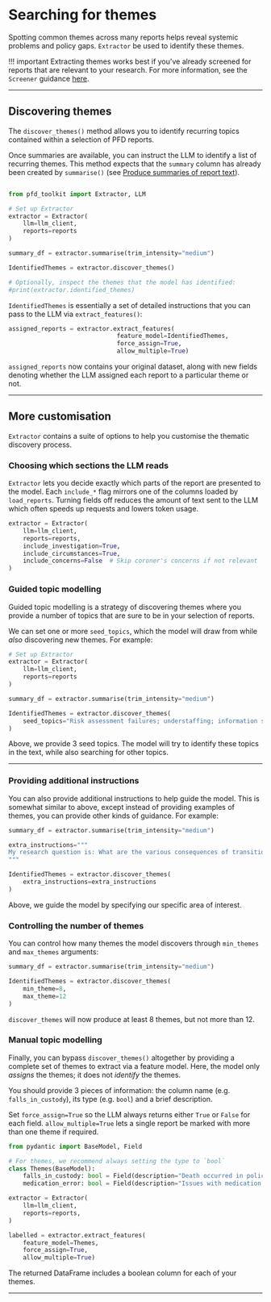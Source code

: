 # Searching for themes

Spotting common themes across many reports helps reveal systemic problems and policy gaps. `Extractor` be used to identify these themes.

!!! important
    Extracting themes works best if you've already screened for reports that are relevant to your research. For more information, see the `Screener` guidance [here](../screener/index.md).

---

## Discovering themes

The `discover_themes()` method allows you to identify recurring topics contained within a selection of PFD reports. 

Once summaries are available, you can instruct the LLM to identify a list of recurring themes. This method expects that the `summary` column has already been created by `summarise()` (see [Produce summaries of report text](summarising.md)).


```python

from pfd_toolkit import Extractor, LLM

# Set up Extractor
extractor = Extractor(
    llm=llm_client,
    reports=reports
)

summary_df = extractor.summarise(trim_intensity="medium")

IdentifiedThemes = extractor.discover_themes()

# Optionally, inspect the themes that the model has identified:
#print(extractor.identified_themes)
```

`IdentifiedThemes` is essentially a set of detailed instructions that you can pass to the LLM via `extract_features()`:

```python
assigned_reports = extractor.extract_features(
                              feature_model=IdentifiedThemes,
                              force_assign=True,
                              allow_multiple=True)
```

`assigned_reports` now contains your original dataset, along with new fields denoting whether the LLM assigned each report to a particular theme or not.  

---

## More customisation

`Extractor` contains a suite of options to help you customise the thematic discovery process.


### Choosing which sections the LLM reads

`Extractor` lets you decide exactly which parts of the report are presented to the model. Each `include_*` flag mirrors one of the columns loaded by `load_reports`. Turning fields off reduces the amount of text sent to the LLM which often speeds up requests and lowers token usage.

```python
extractor = Extractor(
    llm=llm_client,
    reports=reports,
    include_investigation=True,
    include_circumstances=True,
    include_concerns=False  # Skip coroner's concerns if not relevant
)
```

### Guided topic modelling

Guided topic modelling is a strategy of discovering themes where you provide a number of topics that are sure to be in your selection of reports. 

We can set one or more `seed_topics`, which the model will draw from while *also* discovering new themes. For example:


```python
# Set up Extractor
extractor = Extractor(
    llm=llm_client,
    reports=reports
)

summary_df = extractor.summarise(trim_intensity="medium")

IdentifiedThemes = extractor.discover_themes(
    seed_topics="Risk assessment failures; understaffing; information sharing failures"
)
```

Above, we provide 3 seed topics. The model will try to identify these topics in the text, while also searching for other topics.

---

### Providing additional instructions

You can also provide additional instructions to help guide the model. This is somewhat similar to above, except instead of providing examples of themes, you can provide other kinds of guidance. For example:


```python
summary_df = extractor.summarise(trim_intensity="medium")

extra_instructions="""
My research question is: What are the various consequences of transitioning from youth to adult mental health services?"
"""

IdentifiedThemes = extractor.discover_themes(
    extra_instructions=extra_instructions
)
```

Above, we guide the model by specifying our specific area of interest. 


### Controlling the number of themes

You can control how many themes the model discovers through `min_themes` and `max_themes` arguments:

```python
summary_df = extractor.summarise(trim_intensity="medium")

IdentifiedThemes = extractor.discover_themes(
    min_theme=8,
    max_theme=12
)
```

`discover_themes` will now produce at least 8 themes, but not more than 12.



### Manual topic modelling

Finally, you can bypass `discover_themes()` altogether by providing a complete set of themes to extract via a feature model. Here, the model only *assigns* the themes; it does not *identify* the themes.

You should provide 3 pieces of information: the column name (e.g. `falls_in_custody`), its type (e.g. `bool`) and a brief description.

Set `force_assign=True` so the LLM always returns either `True` or `False` for each field. `allow_multiple=True` lets a single report be marked with more than one theme if required.



```python
from pydantic import BaseModel, Field

# For themes, we recommend always setting the type to `bool`
class Themes(BaseModel):
    falls_in_custody: bool = Field(description="Death occurred in police custody")
    medication_error: bool = Field(description="Issues with medication or dosing")

extractor = Extractor(
    llm=llm_client,
    reports=reports,
)

labelled = extractor.extract_features(
    feature_model=Themes,
    force_assign=True,
    allow_multiple=True)

```

The returned DataFrame includes a boolean column for each of your themes.

---

